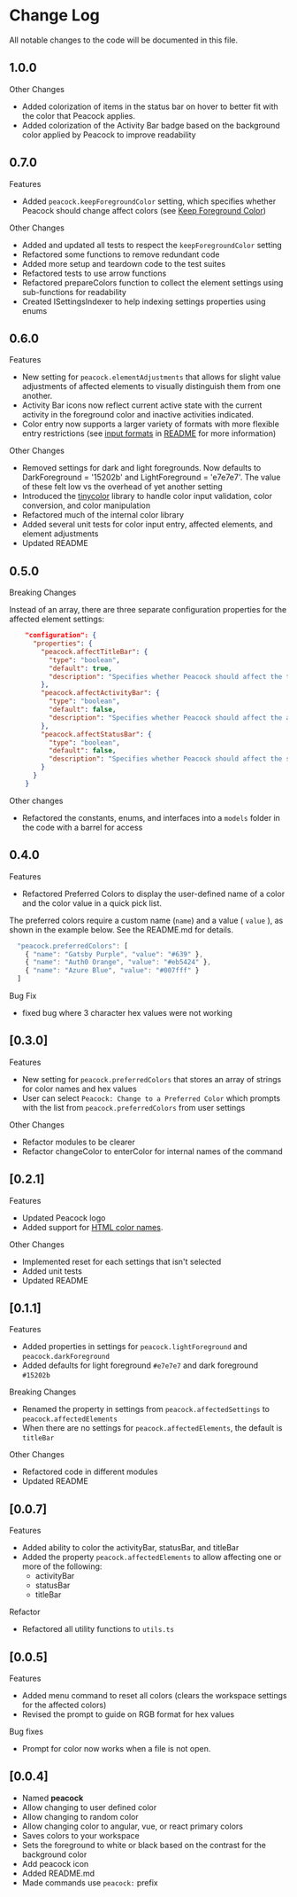 # Change Log

All notable changes to the code will be documented in this file.

## 1.0.0

Other Changes

- Added colorization of items in the status bar on hover to better fit with the color that Peacock applies.
- Added colorization of the Activity Bar badge based on the background color applied by Peacock to improve readability

## 0.7.0

Features

- Added `peacock.keepForegroundColor` setting, which specifies whether Peacock should change affect colors (see [Keep Foreground Color](./README.md#keep-foreground-color))

Other Changes

- Added and updated all tests to respect the `keepForegroundColor` setting
- Refactored some functions to remove redundant code
- Added more setup and teardown code to the test suites
- Refactored tests to use arrow functions
- Refactored prepareColors function to collect the element settings using sub-functions for readability
- Created ISettingsIndexer to help indexing settings properties using enums

## 0.6.0

Features

- New setting for `peacock.elementAdjustments` that allows for slight value adjustments of affected elements to visually distinguish them from one another.
- Activity Bar icons now reflect current active state with the current activity in the foreground color and inactive activities indicated.
- Color entry now supports a larger variety of formats with more flexible entry restrictions (see [input formats](./README.md#input-formats) in [README](./README.md) for more information)

Other Changes

- Removed settings for dark and light foregrounds. Now defaults to DarkForeground = '15202b' and LightForeground = 'e7e7e7'. The value of these felt low vs the overhead of yet another setting
- Introduced the [tinycolor](https://www.npmjs.com/package/tinycolor2) library to handle color input validation, color conversion, and color manipulation
- Refactored much of the internal color library
- Added several unit tests for color input entry, affected elements, and element adjustments
- Updated README

## 0.5.0

Breaking Changes

Instead of an array, there are three separate configuration properties for the affected element settings:

```json
    "configuration": {
      "properties": {
        "peacock.affectTitleBar": {
          "type": "boolean",
          "default": true,
          "description": "Specifies whether Peacock should affect the title bar."
        },
        "peacock.affectActivityBar": {
          "type": "boolean",
          "default": false,
          "description": "Specifies whether Peacock should affect the activity bar."
        },
        "peacock.affectStatusBar": {
          "type": "boolean",
          "default": false,
          "description": "Specifies whether Peacock should affect the status bar."
        }
      }
    }
```

Other changes

- Refactored the constants, enums, and interfaces into a `models` folder in the code with a barrel for access

## 0.4.0

Features

- Refactored Preferred Colors to display the user-defined name of a color and the color value in a quick pick list.

The preferred colors require a custom name (`name`) and a value ( `value` ), as shown in the example below. See the README.md for details.

```javascript
  "peacock.preferredColors": [
    { "name": "Gatsby Purple", "value": "#639" },
    { "name": "Auth0 Orange", "value": "#eb5424" },
    { "name": "Azure Blue", "value": "#007fff" }
  ]
```

Bug Fix

- fixed bug where 3 character hex values were not working

## [0.3.0]

Features

- New setting for `peacock.preferredColors` that stores an array of strings for color names and hex values
- User can select `Peacock: Change to a Preferred Color` which prompts with the list from `peacock.preferredColors` from user settings

Other Changes

- Refactor modules to be clearer
- Refactor changeColor to enterColor for internal names of the command

## [0.2.1]

Features

- Updated Peacock logo
- Added support for [HTML color names](https://www.w3schools.com/colors/colors_names.asp).

Other Changes

- Implemented reset for each settings that isn't selected
- Added unit tests
- Updated README

## [0.1.1]

Features

- Added properties in settings for `peacock.lightForeground` and `peacock.darkForeground`
- Added defaults for light foreground `#e7e7e7` and dark foreground `#15202b`

Breaking Changes

- Renamed the property in settings from `peacock.affectedSettings` to `peacock.affectedElements`
- When there are no settings for `peacock.affectedElements`, the default is `titleBar`

Other Changes

- Refactored code in different modules
- Updated README

## [0.0.7]

Features

- Added ability to color the activityBar, statusBar, and titleBar
- Added the property `peacock.affectedElements` to allow affecting one or more of the following:
  - activityBar
  - statusBar
  - titleBar

Refactor

- Refactored all utility functions to `utils.ts`

## [0.0.5]

Features

- Added menu command to reset all colors (clears the workspace settings for the affected colors)
- Revised the prompt to guide on RGB format for hex values

Bug fixes

- Prompt for color now works when a file is not open.

## [0.0.4]

- Named **peacock**
- Allow changing to user defined color
- Allow changing to random color
- Allow changing color to angular, vue, or react primary colors
- Saves colors to your workspace
- Sets the foreground to white or black based on the contrast for the background color
- Add peacock icon
- Added README.md
- Made commands use `peacock:` prefix
